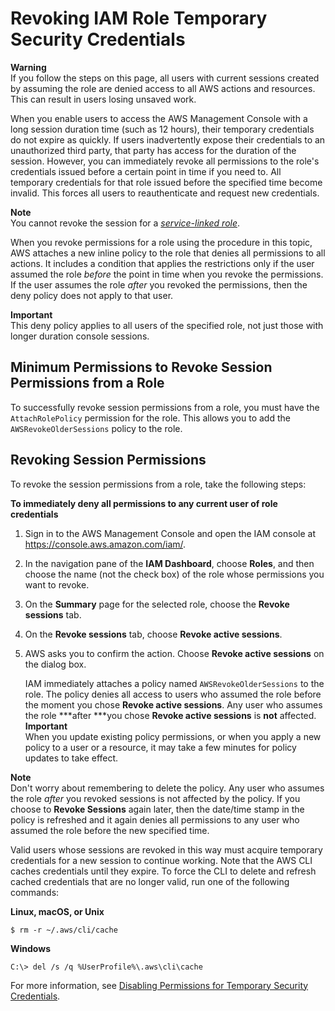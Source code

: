 # Revoking IAM Role Temporary Security Credentials<a name="id_roles_use_revoke-sessions"></a>

**Warning**  
If you follow the steps on this page, all users with current sessions created by assuming the role are denied access to all AWS actions and resources\. This can result in users losing unsaved work\. 

When you enable users to access the AWS Management Console with a long session duration time \(such as 12 hours\), their temporary credentials do not expire as quickly\. If users inadvertently expose their credentials to an unauthorized third party, that party has access for the duration of the session\. However, you can immediately revoke all permissions to the role's credentials issued before a certain point in time if you need to\. All temporary credentials for that role issued before the specified time become invalid\. This forces all users to reauthenticate and request new credentials\.

**Note**  
You cannot revoke the session for a *[service\-linked role](id_roles_terms-and-concepts.md#iam-term-service-linked-role)*\.

When you revoke permissions for a role using the procedure in this topic, AWS attaches a new inline policy to the role that denies all permissions to all actions\. It includes a condition that applies the restrictions only if the user assumed the role *before* the point in time when you revoke the permissions\. If the user assumes the role *after* you revoked the permissions, then the deny policy does not apply to that user\.

**Important**  
This deny policy applies to all users of the specified role, not just those with longer duration console sessions\.

## Minimum Permissions to Revoke Session Permissions from a Role<a name="w3ab1c19c23c22c35c14"></a>

To successfully revoke session permissions from a role, you must have the `AttachRolePolicy` permission for the role\. This allows you to add the `AWSRevokeOlderSessions` policy to the role\.

## Revoking Session Permissions<a name="w3ab1c19c23c22c35c16"></a>

To revoke the session permissions from a role, take the following steps:

**To immediately deny all permissions to any current user of role credentials**

1. Sign in to the AWS Management Console and open the IAM console at [https://console\.aws\.amazon\.com/iam/](https://console.aws.amazon.com/iam/)\.

1. In the navigation pane of the **IAM Dashboard**, choose **Roles**, and then choose the name \(not the check box\) of the role whose permissions you want to revoke\.

1. On the **Summary** page for the selected role, choose the **Revoke sessions** tab\.

1. On the **Revoke sessions** tab, choose **Revoke active sessions**\.

1. AWS asks you to confirm the action\. Choose **Revoke active sessions** on the dialog box\.

   IAM immediately attaches a policy named `AWSRevokeOlderSessions` to the role\. The policy denies all access to users who assumed the role before the moment you chose **Revoke active sessions**\. Any user who assumes the role ***after ***you chose **Revoke active sessions** is **not** affected\.
**Important**  
When you update existing policy permissions, or when you apply a new policy to a user or a resource, it may take a few minutes for policy updates to take effect\.

**Note**  
Don't worry about remembering to delete the policy\. Any user who assumes the role *after* you revoked sessions is not affected by the policy\. If you choose to **Revoke Sessions** again later, then the date/time stamp in the policy is refreshed and it again denies all permissions to any user who assumed the role before the new specified time\.

Valid users whose sessions are revoked in this way must acquire temporary credentials for a new session to continue working\. Note that the AWS CLI caches credentials until they expire\. To force the CLI to delete and refresh cached credentials that are no longer valid, run one of the following commands:

**Linux, macOS, or Unix**

```
$ rm -r ~/.aws/cli/cache
```

**Windows**

```
C:\> del /s /q %UserProfile%\.aws\cli\cache
```

For more information, see [Disabling Permissions for Temporary Security Credentials](id_credentials_temp_control-access_disable-perms.md)\.
